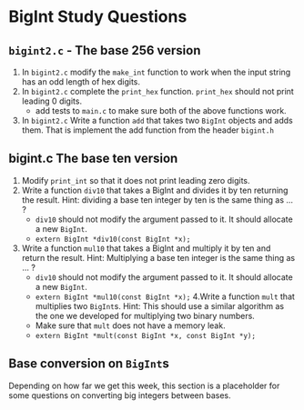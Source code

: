 # BigInt Study Questions

## `bigint2.c` - The base 256 version   

1. In `bigint2.c` modify the `make_int` function to work when the input 
    string has an odd length of hex digits.
2. In `bigint2.c` complete the `print_hex` function. `print_hex` should not print leading 0 digits.
    - add tests to `main.c` to make sure both of the above functions work.
3. In `bigint2.c` Write a function `add` that takes two `BigInt` objects and adds them. That is implement the add function from the header `bigint.h`

## bigint.c    The base ten version
1. Modify `print_int` so that it does not print leading zero digits.
2. Write a function `div10` that takes a BigInt and divides it by ten returning the result. Hint: dividing a base ten integer by ten is the same thing as ... ?
    - `div10` should not modify the argument passed to it. It should allocate a new `BigInt`.
    - `extern BigInt *div10(const BigInt *x);`
3. Write a function `mul10` that takes a BigInt and multiply it by ten and return the result. Hint: Multiplying a base ten integer is the same thing as ... ?
    - `div10` should not modify the argument passed to it. It should allocate a new `BigInt`.
    - `extern BigInt *mul10(const BigInt *x);`
4.Write a function `mult` that multiplies two `BigInt`s. Hint: This should use a similar algorithm as the one we developed for multiplying two binary numbers.
    - Make sure that `mult` does not have a memory leak.
    - `extern BigInt *mult(const BigInt *x, const BigInt *y);`

## Base conversion on `BigInt`s

Depending on how far we get this week, this section is a placeholder for some questions on converting big integers between bases.
